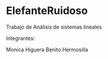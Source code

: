 # ElefanteRuidoso
Trabajo de Análisis de sistemas lineales

Integrantes:

Monica Higuera
Benito Hermosilla
